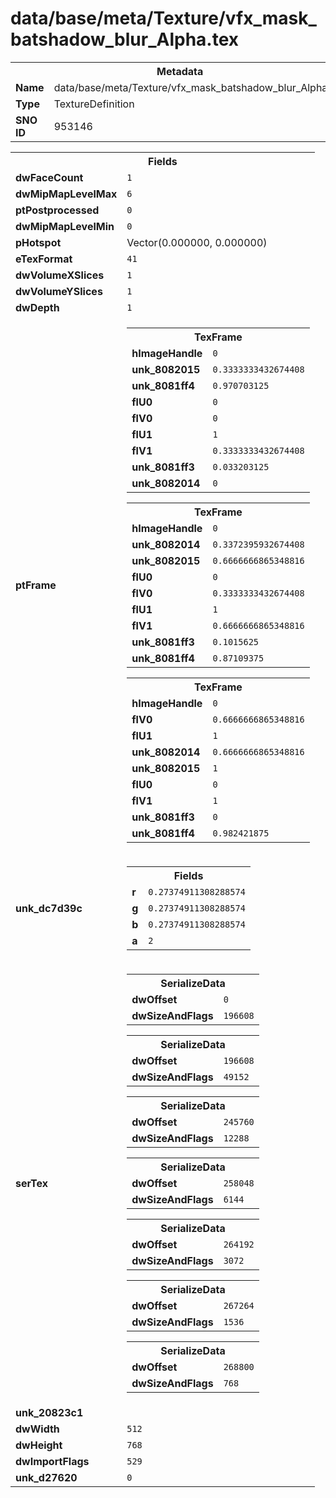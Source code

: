 <h1>data/base/meta/Texture/vfx_mask_batshadow_blur_Alpha.tex</h1><table><tr><th colspan="100%">Metadata</th></tr><tr><td><b>Name</b></td><td>data/base/meta/Texture/vfx_mask_batshadow_blur_Alpha.tex</td></tr><tr><td><b>Type</b></td><td>TextureDefinition</td></tr><tr><td><b>SNO ID</b></td><td>953146</td></tr></table>

<table><tr><th colspan="100%">Fields</th></tr><tr><td><b>dwFaceCount</b></td><td><code>1</code></td></tr><tr><td><b>dwMipMapLevelMax</b></td><td><code>6</code></td></tr><tr><td><b>ptPostprocessed</b></td><td><code>0</code></td></tr><tr><td><b>dwMipMapLevelMin</b></td><td><code>0</code></td></tr><tr><td><b>pHotspot</b></td><td>Vector(0.000000, 0.000000)</td></tr><tr><td><b>eTexFormat</b></td><td><code>41</code></td></tr><tr><td><b>dwVolumeXSlices</b></td><td><code>1</code></td></tr><tr><td><b>dwVolumeYSlices</b></td><td><code>1</code></td></tr><tr><td><b>dwDepth</b></td><td><code>1</code></td></tr><tr><td><b>ptFrame</b></td><td><table><tr><th colspan="100%">TexFrame</th></tr><tr><td><b>hImageHandle</b></td><td><code>0</code></td></tr><tr><td><b>unk_8082015</b></td><td><code>0.3333333432674408</code></td></tr><tr><td><b>unk_8081ff4</b></td><td><code>0.970703125</code></td></tr><tr><td><b>flU0</b></td><td><code>0</code></td></tr><tr><td><b>flV0</b></td><td><code>0</code></td></tr><tr><td><b>flU1</b></td><td><code>1</code></td></tr><tr><td><b>flV1</b></td><td><code>0.3333333432674408</code></td></tr><tr><td><b>unk_8081ff3</b></td><td><code>0.033203125</code></td></tr><tr><td><b>unk_8082014</b></td><td><code>0</code></td></tr></table>


<table><tr><th colspan="100%">TexFrame</th></tr><tr><td><b>hImageHandle</b></td><td><code>0</code></td></tr><tr><td><b>unk_8082014</b></td><td><code>0.3372395932674408</code></td></tr><tr><td><b>unk_8082015</b></td><td><code>0.6666666865348816</code></td></tr><tr><td><b>flU0</b></td><td><code>0</code></td></tr><tr><td><b>flV0</b></td><td><code>0.3333333432674408</code></td></tr><tr><td><b>flU1</b></td><td><code>1</code></td></tr><tr><td><b>flV1</b></td><td><code>0.6666666865348816</code></td></tr><tr><td><b>unk_8081ff3</b></td><td><code>0.1015625</code></td></tr><tr><td><b>unk_8081ff4</b></td><td><code>0.87109375</code></td></tr></table>


<table><tr><th colspan="100%">TexFrame</th></tr><tr><td><b>hImageHandle</b></td><td><code>0</code></td></tr><tr><td><b>flV0</b></td><td><code>0.6666666865348816</code></td></tr><tr><td><b>flU1</b></td><td><code>1</code></td></tr><tr><td><b>unk_8082014</b></td><td><code>0.6666666865348816</code></td></tr><tr><td><b>unk_8082015</b></td><td><code>1</code></td></tr><tr><td><b>flU0</b></td><td><code>0</code></td></tr><tr><td><b>flV1</b></td><td><code>1</code></td></tr><tr><td><b>unk_8081ff3</b></td><td><code>0</code></td></tr><tr><td><b>unk_8081ff4</b></td><td><code>0.982421875</code></td></tr></table>


</td></tr><tr><td><b>unk_dc7d39c</b></td><td><table><tr><th colspan="100%">Fields</th></tr><tr><td><b>r</b></td><td><code>0.27374911308288574</code></td></tr><tr><td><b>g</b></td><td><code>0.27374911308288574</code></td></tr><tr><td><b>b</b></td><td><code>0.27374911308288574</code></td></tr><tr><td><b>a</b></td><td><code>2</code></td></tr></table>

</td></tr><tr><td><b>serTex</b></td><td><table><tr><th colspan="100%">SerializeData</th></tr><tr><td><b>dwOffset</b></td><td><code>0</code></td></tr><tr><td><b>dwSizeAndFlags</b></td><td><code>196608</code></td></tr></table>


<table><tr><th colspan="100%">SerializeData</th></tr><tr><td><b>dwOffset</b></td><td><code>196608</code></td></tr><tr><td><b>dwSizeAndFlags</b></td><td><code>49152</code></td></tr></table>


<table><tr><th colspan="100%">SerializeData</th></tr><tr><td><b>dwOffset</b></td><td><code>245760</code></td></tr><tr><td><b>dwSizeAndFlags</b></td><td><code>12288</code></td></tr></table>


<table><tr><th colspan="100%">SerializeData</th></tr><tr><td><b>dwOffset</b></td><td><code>258048</code></td></tr><tr><td><b>dwSizeAndFlags</b></td><td><code>6144</code></td></tr></table>


<table><tr><th colspan="100%">SerializeData</th></tr><tr><td><b>dwOffset</b></td><td><code>264192</code></td></tr><tr><td><b>dwSizeAndFlags</b></td><td><code>3072</code></td></tr></table>


<table><tr><th colspan="100%">SerializeData</th></tr><tr><td><b>dwOffset</b></td><td><code>267264</code></td></tr><tr><td><b>dwSizeAndFlags</b></td><td><code>1536</code></td></tr></table>


<table><tr><th colspan="100%">SerializeData</th></tr><tr><td><b>dwOffset</b></td><td><code>268800</code></td></tr><tr><td><b>dwSizeAndFlags</b></td><td><code>768</code></td></tr></table>


</td></tr><tr><td><b>unk_20823c1</b></td><td></td></tr><tr><td><b>dwWidth</b></td><td><code>512</code></td></tr><tr><td><b>dwHeight</b></td><td><code>768</code></td></tr><tr><td><b>dwImportFlags</b></td><td><code>529</code></td></tr><tr><td><b>unk_d27620</b></td><td><code>0</code></td></tr></table>

